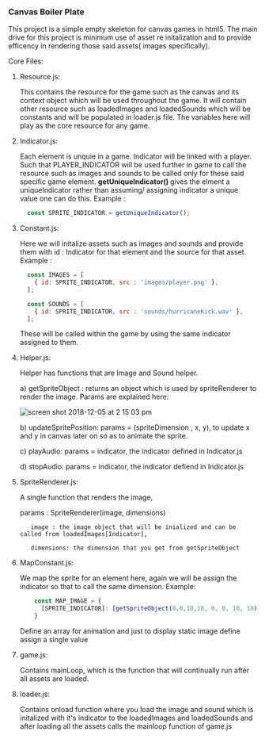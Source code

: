 ### Canvas Boiler Plate

This project is a simple empty skeleton for canvas games in html5. The main drive for this project is minimum use of asset re initalization and to provide efficency in rendering those said assets( images specifically).


Core Files:

1) Resource.js:

      This contains the resource for the game such as the canvas and its context object which will be used throughout the game. It will contain other resource such as loadedImages and loadedSounds which will be constants and will be populated in loader.js file. The variables here will play as the core resource for any game.



2) Indicator.js:

      Each element is unquie in a game. Indicator will be linked with a player. Such that PLAYER_INDICATOR will be used further in game to call the resource such as images and sounds to be called only for these said specific game element. <b> getUniqueIndicator() </b> gives the elment a uniqueIndicator rather than assuming/ assigning indicator a unique value one can do this. Example :

      ```javascript
        const SPRITE_INDICATOR = getUniqueIndicator();
      ```

3) Constant.js:

      Here we will initalize assets such as images and sounds and provide them with id : Indicator for that element and the source for that asset. Example :

      ```javascript
        const IMAGES = [
          { id: SPRITE_INDICATOR, src : 'images/player.png' },
        ];

        const SOUNDS = [
          { id: SPRITE_INDICATOR, src : 'sounds/hurricaneKick.wav' },
        ];
      ```
      These will be called within the game by using the same indicator assigned to them.

4) Helper.js:

    Helper has functions that are Image and Sound helper.


      a) getSpriteObject : returns an object which is used by spriteRenderer to render the image.
      Params are explained here:

      ![screen shot 2018-12-05 at 2 15 03 pm](https://user-images.githubusercontent.com/12614476/49500186-330ce280-f898-11e8-8314-c53867d2e536.png)

      b) updateSpritePosition: params = (spriteDimension , x, y), to update x and y in canvas later on so as to animate the sprite.

      c) playAudio: params = indicator, the indicator defined in Indicator.js

      d) stopAudio: params = indicator, the indicator defiend in Indicator.js

5) SpriteRenderer.js:

      A single function that renders the image,

      params :  SpriteRenderer(image, dimensions)

          image : the image object that will be inialized and can be called from loadedImages[Indicator],

          dimensions: the dimension that you get from getSpriteObject



6) MapConstant.js:

      We map the sprite for an element here, again we will be assign the indicator so that to call the same dimension. Example:

    ```javascript
        const MAP_IMAGE = {
          [SPRITE_INDICATOR]: [getSpriteObject(0,0,10,10, 0, 0, 10, 10)],
        }

    ```
    Define an array for animation and just to display static image define assign a single value

7) game.js:

    Contains mainLoop, which is the function that will continually run after all assets are loaded.


8) loader.js:

    Contains onload function where you load the image and sound which is initalized with it's indicator to the loadedImages and loadedSounds and after loading all the assets calls the mainloop function of game.js